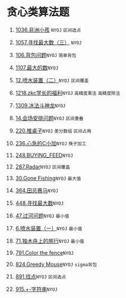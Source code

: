 # 贪心类算法题

1. [1036.非洲小孩](https://github.com/faxinwang/OJ_NYOJ/blob/master/greedy/1036.%E9%9D%9E%E6%B4%B2%E5%B0%8F%E5%AD%A9.cpp) `NYOJ` `区间选点`

2. [1057.寻找最大数（三）](https://github.com/faxinwang/OJ_NYOJ/blob/master/greedy/1057.%E5%AF%BB%E6%89%BE%E6%9C%80%E5%A4%A7%E6%95%B0%EF%BC%88%E4%B8%89%EF%BC%89.cpp) `NYOJ`

3. [106.背包问题](https://github.com/faxinwang/OJ_NYOJ/blob/master/greedy/106.%E8%83%8C%E5%8C%85%E9%97%AE%E9%A2%98.cpp)`NYOJ` `简单背包`

4. [1107.最大的数](https://github.com/faxinwang/OJ_NYOJ/blob/master/greedy/1107.%E6%9C%80%E5%A4%A7%E7%9A%84%E6%95%B0.cpp)`NYOJ`

5. [12.喷水装置（二）](https://github.com/faxinwang/OJ_NYOJ/blob/master/greedy/12.%E5%96%B7%E6%B0%B4%E8%A3%85%E7%BD%AE%EF%BC%88%E4%BA%8C%EF%BC%89.cpp)`NYOJ` `区间覆盖`

6. [1218.zkc学长的福利](https://github.com/faxinwang/OJ_NYOJ/blob/master/greedy/1218.zkc%E5%AD%A6%E9%95%BF%E7%9A%84%E7%A6%8F%E5%88%A9.cpp)`NYOJ` `高精度乘法` `高精度除法`

7. [1309.冰法斗神龙](https://github.com/faxinwang/OJ_NYOJ/blob/master/greedy/1309.%E5%86%B0%E6%B3%95%E6%96%97%E7%A5%9E%E9%BE%99.cpp)`NYOJ`

8. [14.会场安排问题](https://github.com/faxinwang/OJ_NYOJ/blob/master/greedy/14.%E4%BC%9A%E5%9C%BA%E5%AE%89%E6%8E%92%E9%97%AE%E9%A2%98.cpp)`NYOJ` `区间重叠`

9. [220.推桌子](https://github.com/faxinwang/OJ_NYOJ/blob/master/greedy/220.%E6%8E%A8%E6%A1%8C%E5%AD%90.cpp)`NYOJ` `差分数组` `区间占用`

10. [236.心急的C小加](https://github.com/faxinwang/OJ_NYOJ/blob/master/greedy/236.%E5%BF%83%E6%80%A5%E7%9A%84C%E5%B0%8F%E5%8A%A0.cpp)`NYOJ` `筷子加工`

11. [248.BUYING_FEED](https://github.com/faxinwang/OJ_NYOJ/blob/master/greedy/248.BUYING_FEED.cpp)`NYOJ`

12. [287.Radar](https://github.com/faxinwang/OJ_NYOJ/blob/master/greedy/287.Radar.cpp)`NYOJ` `区间覆盖`

13. [30.Gone Fishing](https://github.com/faxinwang/OJ_NYOJ/blob/master/greedy/30.Gone%20Fishing.cpp)`NYOJ` `最大值`

14. [364.田忌赛马](https://github.com/faxinwang/OJ_NYOJ/blob/master/greedy/364.%E7%94%B0%E5%BF%8C%E8%B5%9B%E9%A9%AC.cpp)`NYOJ`

15. [448.寻找最大数](https://github.com/faxinwang/OJ_NYOJ/blob/master/greedy/448.%E5%AF%BB%E6%89%BE%E6%9C%80%E5%A4%A7%E6%95%B0.cpp)`NYOJ`

16. [47.过河问题](https://github.com/faxinwang/OJ_NYOJ/blob/master/greedy/47.%E8%BF%87%E6%B2%B3%E9%97%AE%E9%A2%98.cpp)`NYOJ` `最小值`

17. [6.喷水装置（一）](https://github.com/faxinwang/OJ_NYOJ/blob/master/greedy/6.%E5%96%B7%E6%B0%B4%E8%A3%85%E7%BD%AE%EF%BC%88%E4%B8%80%EF%BC%89.cpp)`NYOJ` `最小值`

18. [71.独木舟上的旅行](https://github.com/faxinwang/OJ_NYOJ/blob/master/greedy/71.%E7%8B%AC%E6%9C%A8%E8%88%9F%E4%B8%8A%E7%9A%84%E6%97%85%E8%A1%8C.cpp)`NYOJ` `最小值`

19. [791.Color the fence](https://github.com/faxinwang/OJ_NYOJ/blob/master/greedy/791.Color%20the%20fence.cpp)`NYOJ`

20. [824.Greedy Mouse](https://github.com/faxinwang/OJ_NYOJ/blob/master/greedy/824.Greedy%20Mouse.cpp)`NYOJ` `sigma背包`

21. [891.找点](https://github.com/faxinwang/OJ_NYOJ/blob/master/greedy/891.%E6%89%BE%E7%82%B9(%E5%8C%BA%E9%97%B4%E9%80%89%E7%82%B9%E9%97%AE%E9%A2%98).cpp)`NYOJ` `区间选点`

22. [915.+-字符串](https://github.com/faxinwang/OJ_NYOJ/blob/master/greedy/915.%2B-%E5%AD%97%E7%AC%A6%E4%B8%B2.cpp)`NYOJ`